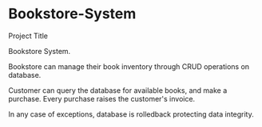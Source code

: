# Bookstore-System
Project Title 

Bookstore System. 


Bookstore can manage their book inventory through CRUD operations on database. 

Customer can query the database for available books, and make a purchase. Every purchase raises the customer's invoice. 

In any case of exceptions, database is rolledback protecting data integrity. 

